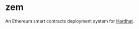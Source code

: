 # zem

An Ethereum smart contracts deployment system for [Hardhat](https://github.com/nomiclabs/hardhat).
